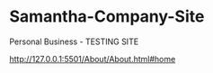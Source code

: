 # Samantha-Company-Site
Personal Business - TESTING SITE 

http://127.0.0.1:5501/About/About.html#home
